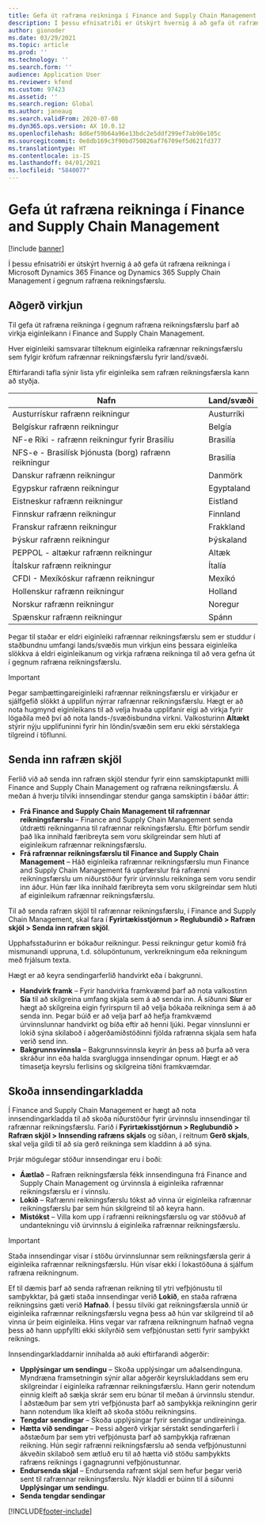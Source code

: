 ```yaml
---
title: Gefa út rafræna reikninga í Finance and Supply Chain Management
description: Í þessu efnisatriði er útskýrt hvernig á að gefa út rafræna reikninga í Microsoft Dynamics 365 Finance og Dynamics 365 Supply Chain Management í gegnum rafræna reikningsfærslu.
author: gionoder
ms.date: 03/29/2021
ms.topic: article
ms.prod: ''
ms.technology: ''
ms.search.form: ''
audience: Application User
ms.reviewer: kfend
ms.custom: 97423
ms.assetid: ''
ms.search.region: Global
ms.author: janeaug
ms.search.validFrom: 2020-07-08
ms.dyn365.ops.version: AX 10.0.12
ms.openlocfilehash: 8d6ef59b64a96e13bdc2e5ddf299ef7ab98e105c
ms.sourcegitcommit: 0e8db169c3f90bd750826af76709ef5d621fd377
ms.translationtype: HT
ms.contentlocale: is-IS
ms.lasthandoff: 04/01/2021
ms.locfileid: "5840077"
---
```

# <a name="issue-electronic-invoices-in-finance-and-supply-chain-management"></a>Gefa út rafræna reikninga í Finance and Supply Chain Management

[!include [banner](../includes/banner.md)]

Í þessu efnisatriði er útskýrt hvernig á að gefa út rafræna reikninga í Microsoft Dynamics 365 Finance og Dynamics 365 Supply Chain Management í gegnum rafræna reikningsfærslu.


## <a name="feature-activation"></a>Aðgerð virkjun

Til gefa út rafræna reikninga í gegnum rafræna reikningsfærslu þarf að virkja eiginleikann í Finance and Supply Chain Management.

Hver eiginleiki samsvarar tilteknum eiginleika rafrænnar reikningsfærslu sem fylgir kröfum rafrænnar reikningsfærslu fyrir land/svæði.

Eftirfarandi tafla sýnir lista yfir eiginleika sem rafræn reikningsfærsla kann að styðja.

| Nafn                                              | Land/svæði |
|---------------------------------------------------|----------------|
|Austurrískur rafrænn reikningur                        |Austurríki         |
|Belgískur rafrænn reikningur                         |Belgía         |
|NF-e Ríki - rafrænn reikningur fyrir Brasilíu       |Brasilía          |
|NFS-e - Brasilísk Þjónusta (borg) rafrænn reikningur|Brasilía          |
|Danskur rafrænn reikningur                          |Danmörk         |
|Egypskur rafrænn reikningur                        |Egyptaland           |
|Eistneskur rafrænn reikningur                        |Eistland         |
|Finnskur rafrænn reikningur                         |Finnland         |
|Franskur rafrænn reikningur                          |Frakkland          |
|Þýskur rafrænn reikningur                          |Þýskaland         |
|PEPPOL - altækur rafrænn reikningur                 |Altæk          |
|Ítalskur rafrænn reikningur                         |Ítalía           |
|CFDI - Mexíkóskur rafrænn reikningur                  |Mexíkó          |
|Hollenskur rafrænn reikningur                           |Holland     |
|Norskur rafrænn reikningur                       |Noregur          |
|Spænskur rafrænn reikningur                         |Spánn           |

Þegar til staðar er eldri eiginleiki rafrænnar reikningsfærslu sem er studdur í staðbundnu umfangi lands/svæðis mun virkjun eins þessara eiginleika slökkva á eldri eiginleikanum og virkja rafræna reikninga til að vera gefna út í gegnum rafræna reikningsfærslu.

> [!IMPORTANT]
> Þegar samþættingareiginleiki rafrænnar reikningsfærslu er virkjaður er sjálfgefið slökkt á upplifun nýrrar rafrænnar reikningsfærslu. Hægt er að nota hugmynd eiginleikans til að velja hvaða upplifanir eigi að virkja fyrir lögaðila með því að nota lands-/svæðisbundna virkni. Valkosturinn **Altækt** stýrir nýju upplifuninni fyrir hin löndin/svæðin sem eru ekki sérstaklega tilgreind í töflunni.

## <a name="submit-electronic-documents"></a>Senda inn rafræn skjöl

Ferlið við að senda inn rafræn skjöl stendur fyrir einn samskiptapunkt milli Finance and Supply Chain Management og rafræna reikningsfærslu. Á meðan á hverju tilviki innsendingar stendur ganga samskiptin í báðar áttir:

- **Frá Finance and Supply Chain Management til rafrænnar reikningsfærslu** – Finance and Supply Chain Management senda útdrætti reikninganna til rafrænnar reikningsfærslu. Eftir þörfum sendir það líka innihald færibreyta sem voru skilgreindar sem hluti af eiginleikum rafrænnar reikningsfærslu.
- **Frá rafrænnar reikningsfærslu til Finance and Supply Chain Management** – Háð eiginleika rafrænnar reikningsfærslu mun Finance and Supply Chain Management fá uppfærslur frá rafrænni reikningsfærslu um niðurstöður fyrir úrvinnslu reikninga sem voru sendir inn áður. Hún fær líka innihald færibreyta sem voru skilgreindar sem hluti af eiginleikum rafrænnar reikningsfærslu.

Til að senda rafræn skjöl til rafrænnar reikningsfærslu, í Finance and Supply Chain Management, skal fara í **Fyrirtækisstjórnun &gt; Reglubundið &gt; Rafræn skjöl &gt; Senda inn rafræn skjöl**.

Upphafsstaðurinn er bókaður reikningur. Þessi reikningur getur komið frá mismunandi uppruna, t.d. sölupöntunum, verkreikningum eða reikningum með frjálsum texta.

Hægt er að keyra sendingarferlið handvirkt eða í bakgrunni.

- **Handvirk framk** – Fyrir handvirka framkvæmd þarf að nota valkostinn **Sía** til að skilgreina umfang skjala sem á að senda inn. Á síðunni **Síur** er hægt að skilgreina eigin fyrirspurn til að velja bókaða reikninga sem á að senda inn. Þegar búið er að velja þarf að hefja framkvæmd úrvinnslunnar handvirkt og bíða eftir að henni ljúki. Þegar vinnslunni er lokið sýna skilaboð í aðgerðamiðstöðinni fjölda rafrænna skjala sem hafa verið send inn.
- **Bakgrunnsvinnsla** – Bakgrunnsvinnsla keyrir án þess að þurfa að vera skráður inn eða halda svarglugga innsendingar opnum. Hægt er að tímasetja keyrslu ferlisins og skilgreina tíðni framkvæmdar.

## <a name="view-the-submission-logs"></a>Skoða innsendingarkladda

Í Finance and Supply Chain Management er hægt að nota innsendingarkladda til að skoða niðurstöður fyrir úrvinnslu innsendingar til rafrænnar reikningsfærslu. Farið í **Fyrirtækisstjórnun &gt; Reglubundið &gt; Rafræn skjöl &gt; Innsending rafræns skjals** og síðan, í reitnum **Gerð skjals**, skal velja gildi til að sía gerð reikninga sem kladdinn á að sýna.

Þrjár mögulegar stöður innsendingar eru í boði:

- **Áætlað** – Rafræn reikningsfærsla fékk innsendinguna frá Finance and Supply Chain Management og úrvinnsla á eiginleika rafrænnar reikningsfærslu er í vinnslu.
- **Lokið** – Rafrænni reikningsfærslu tókst að vinna úr eiginleika rafrænnar reikningsfærslu þar sem hún skilgreind til að keyra hann.
- **Mistókst** – Villa kom upp í rafrænni reikningsfærslu og var stöðvuð af undantekningu við úrvinnslu á eiginleika rafrænnar reikningsfærslu.

> [!IMPORTANT]
> Staða innsendingar vísar í stöðu úrvinnslunnar sem reikningsfærsla gerir á eiginleika rafrænnar reikningsfærslu. Hún vísar ekki í lokastöðuna á sjálfum rafræna reikningnum.
>
> Ef til dæmis þarf að senda rafrænan reikning til ytri vefþjónustu til samþykktar, þá gæti staða innsendingar verið **Lokið**, en staða rafræna reikningsins gæti verið **Hafnað**. Í þessu tilviki gat reikningsfærsla unnið úr eiginleika rafrænnar reikningsfærslu vegna þess að hún var skilgreind til að vinna úr þeim eiginleika. Hins vegar var rafræna reikningnum hafnað vegna þess að hann uppfyllti ekki skilyrðið sem vefþjónustan setti fyrir samþykkt reiknings.

Innsendingarkladdarnir innihalda að auki eftirfarandi aðgerðir:

- **Upplýsingar um sendingu** – Skoða upplýsingar um aðalsendinguna. Myndræna framsetningin sýnir allar aðgerðir keyrslukladdans sem eru skilgreindar í eiginleika rafrænnar reikningsfærslu. Hann gerir notendum einnig kleift að sækja skrár sem eru búnar til meðan á úrvinnslu stendur. Í aðstæðum þar sem ytri vefþjónusta þarf að samþykkja reikninginn gerir hann notendum líka kleift að skoða stöðu reikningsins.
- **Tengdar sendingar** – Skoða upplýsingar fyrir sendingar undireininga.
- **Hætta við sendingar** – Þessi aðgerð virkjar sérstakt sendingarferli í aðstæðum þar sem ytri vefþjónusta þarf að samþykkja rafrænan reikning. Hún segir rafrænni reikningsfærslu að senda vefþjónustunni ákveðin skilaboð sem ætluð eru til að hætta við stöðu samþykkts rafræns reiknings í gagnagrunni vefþjónustunnar.
- **Endursenda skjal** – Endursenda rafrænt skjal sem hefur þegar verið sent til rafrænnar reikningsfærslu. Nýr kladdi er búinn til á síðunni **Upplýsingar um sendingu**.
- **Senda tengdar sendingar**


[!INCLUDE[footer-include](../../includes/footer-banner.md)]
